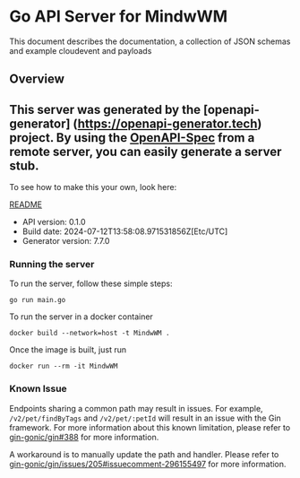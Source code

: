 # Go API Server for MindwWM

This document describes the documentation, a collection of JSON schemas and example cloudevent and payloads

## Overview
This server was generated by the [openapi-generator]
(https://openapi-generator.tech) project.
By using the [OpenAPI-Spec](https://github.com/OAI/OpenAPI-Specification) from a remote server, you can easily generate a server stub.
-

To see how to make this your own, look here:

[README](https://openapi-generator.tech)

- API version: 0.1.0
- Build date: 2024-07-12T13:58:08.971531856Z[Etc/UTC]
- Generator version: 7.7.0

### Running the server

To run the server, follow these simple steps:

```
go run main.go
```

To run the server in a docker container
```
docker build --network=host -t MindwWM .
```

Once the image is built, just run
```
docker run --rm -it MindwWM
```

### Known Issue

Endpoints sharing a common path may result in issues. For example, `/v2/pet/findByTags` and `/v2/pet/:petId` will result in an issue with the Gin framework. For more information about this known limitation, please refer to [gin-gonic/gin#388](https://github.com/gin-gonic/gin/issues/388) for more information.

A workaround is to manually update the path and handler. Please refer to [gin-gonic/gin/issues/205#issuecomment-296155497](https://github.com/gin-gonic/gin/issues/205#issuecomment-296155497) for more information.
